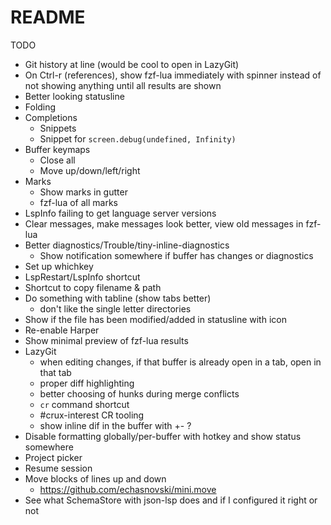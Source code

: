# README

TODO

- Git history at line (would be cool to open in LazyGit)
- On Ctrl-r (references), show fzf-lua immediately with spinner instead of not showing anything until all results are shown
- Better looking statusline
- Folding
- Completions
  - Snippets
  - Snippet for `screen.debug(undefined, Infinity)`
- Buffer keymaps
  - Close all
  - Move up/down/left/right
- Marks
  - Show marks in gutter
  - fzf-lua of all marks
- LspInfo failing to get language server versions
- Clear messages, make messages look better, view old messages in fzf-lua
- Better diagnostics/Trouble/tiny-inline-diagnostics
  - Show notification somewhere if buffer has changes or diagnostics
- Set up whichkey
- LspRestart/LspInfo shortcut
- Shortcut to copy filename & path
- Do something with tabline (show tabs better)
  - don't like the single letter directories
- Show if the file has been modified/added in statusline with icon
- Re-enable Harper
- Show minimal preview of fzf-lua results
- LazyGit
  - when editing changes, if that buffer is already open in a tab, open in that tab
  - proper diff highlighting
  - better choosing of hunks during merge conflicts
  - `cr` command shortcut
  - #crux-interest CR tooling
  - show inline dif in the buffer with +- ?
- Disable formatting globally/per-buffer with hotkey and show status somewhere
- Project picker
- Resume session
- Move blocks of lines up and down
  - <https://github.com/echasnovski/mini.move>
- See what SchemaStore with json-lsp does and if I configured it right or not
